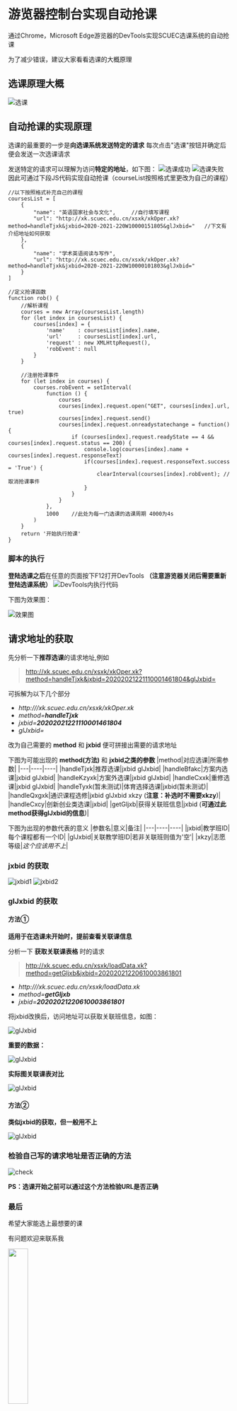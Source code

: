 # 游览器控制台实现自动抢课
通过Chrome，Microsoft Edge游览器的DevTools实现SCUEC选课系统的自动抢课

为了减少错误，建议大家看看选课的大概原理
## 选课原理大概
![选课](https://img-blog.csdnimg.cn/20210228011934128.png)

## 自动抢课的实现原理
选课的最重要的一步是**向选课系统发送特定的请求**
每次点击"选课"按钮并确定后便会发送一次选课请求

发送特定的请求可以理解为访问**特定的地址**，如下图：
![选课成功](https://img-blog.csdnimg.cn/20210227225441989.png)
![选课失败](https://img-blog.csdnimg.cn/20210227225547523.png)
因此可通过下段JS代码实现自动抢课（courseList按照格式里更改为自己的课程）

```
//以下按照格式补充自己的课程
coursesList = [
    {
        "name": "英语国家社会与文化",     //自行填写课程
        "url": "http://xk.scuec.edu.cn/xsxk/xkOper.xk?method=handleTjxk&jxbid=2020-2021-220W10000151805&glJxbid="   //下文有介绍地址如何获取
    },
    {
        "name": "学术英语阅读与写作",
        "url": "http://xk.scuec.edu.cn/xsxk/xkOper.xk?method=handleTjxk&jxbid=2020-2021-220W10000101803&glJxbid="
    }
]

//定义抢课函数
function rob() {
    //解析课程
    courses = new Array(coursesList.length)
    for (let index in coursesList) {
        courses[index] = {
            'name'    : coursesList[index].name,
            'url'     : coursesList[index].url,
            'request' : new XMLHttpRequest(),
            'robEvent': null
        }
    }

    //注册抢课事件
    for (let index in courses) {
        courses.robEvent = setInterval(
            function () {
                courses
                courses[index].request.open("GET", courses[index].url, true)
                courses[index].request.send()
                courses[index].request.onreadystatechange = function() {
                    if (courses[index].request.readyState == 4 && courses[index].request.status == 200) {
                        console.log(courses[index].name + courses[index].request.responseText)
                        if(courses[index].request.responseText.success = 'True') {
                            clearInterval(courses[index].robEvent); //取消抢课事件
                        }
                    }
                }
            },
            1000    //此处为每一门选课的选课周期 4000为4s
        )
    }
    return '开始执行抢课'
}
```

### 脚本的执行
**登陆选课之后**在任意的页面按下F12打开DevTools **（注意游览器关闭后需要重新登陆选课系统）**
![DevTools内执行代码](https://img-blog.csdnimg.cn/20210227231651418.png)

下图为效果图：

![效果图](https://img-blog.csdnimg.cn/20210227233712876.png)

## 请求地址的获取

先分析一下**推荐选课**的请求地址,例如

> http://xk.scuec.edu.cn/xsxk/xkOper.xk?method=handleTjxk&jxbid=20202021221110001461804&glJxbid=

可拆解为以下几个部分

- *http:///xk.scuec.edu.cn/xsxk/xkOper.xk*
- *method=**handleTjxk***
- *jxbid=**20202021221110001461804***
- *glJxbid=*

改为自己需要的 **method** 和 **jxbid** 便可拼接出需要的请求地址

下图为可能出现的 **method(方法)** 和 **jxbid之类的参数**
|method|对应选课|所需参数|
|---|----|----|
|handleTjxk|推荐选课|jxbid glJxbid|
|handleBfakc|方案内选课|jxbid glJxbid|
|handleKzyxk|方案外选课|jxbid glJxbid|
|handleCxxk|重修选课|jxbid glJxbid|
|handleTyxk(暂未测试)|体育选择选课|jxbid(暂未测试)|
|handleQxgxk|通识课程选修|jxbid glJxbid xkzy (**注意：补选时不需要xkzy**)|
|handleCxcy|创新创业类选课|jxbid|
|getGljxb|获得关联班信息|jxbid (**可通过此method获得glJxbid的信息**)|

下图为出现的参数代表的意义
|参数名|意义|备注|
|---|----|----|
|jxbid|教学班ID|每个课程都有一个ID|
|glJxbid|关联教学班ID|若非关联班则值为'空'|
|xkzy|志愿等级|*这个应该用不上*|

### jxbid 的获取
![jxbid1](https://img-blog.csdnimg.cn/20210228004616359.png)
![jxbid2](https://img-blog.csdnimg.cn/20210228004616292.png)

### glJxbid 的获取

#### 方法①

**适用于在选课未开始时，提前查看关联课信息**

分析一下 **获取关联课表格** 时的请求
> http://xk.scuec.edu.cn/xsxk/loadData.xk?method=getGljxb&jxbid=20202021220610003861801

- *http:///xk.scuec.edu.cn/xsxk/loadData.xk*
- *method=**getGljxb***
- *jxbid=**20202021220610003861801***

将jxbid改换后，访问地址可以获取关联班信息，如图：

![glJxbid](https://img-blog.csdnimg.cn/20210228004616139.png)

**重要的数据：**

![glJxbid](https://img-blog.csdnimg.cn/20210228005816447.png)

**实际图关联课表对比**

![glJxbid](https://img-blog.csdnimg.cn/20210228005816358.png)

#### 方法②

**类似jxbid的获取，但一般用不上**

![glJxbid](https://img-blog.csdnimg.cn/20210228010844528.png)



### 检验自己写的请求地址是否正确的方法
![check](https://img-blog.csdnimg.cn/20210228011436953.png)

**PS：选课开始之前可以通过这个方法检验URL是否正确**


### 最后

希望大家能选上最想要的课

有问题欢迎来联系我

<img src="https://i.pinimg.com/originals/5c/10/6e/5c106e7f7095aef477091236a41d3d57.png" width = "30%">